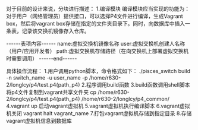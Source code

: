 对于目前的设计来说，分块进行描述：
1.编译模块
编译模块应当实现的功能为：对于用户（网络管理员）提供接口，可以选择P4文件进行编译，生成Vagrant box，然后将vagrant box存储在指定的文件夹目录下。同时，向数据库中插入一条表，记录该交换机镜像存入仓库。

------表项内容------
name:虚拟交换机镜像名称
user:虚拟交换机创建人名称（用户/应用开发者）
path:虚拟交换机存储路径（在向交换机上部署虚拟交换机时需要调用）
------end------

具体操作流程：
1.用户调用python脚本，命令格式如下：
./pisces_switch build -n switch_name -u user_name -p /home/r630-2/longlcy/p4/test.p4(path_p4)
2.程序调用build函数
3.build函数调用shell脚本将p4文件复制到vagrant共享文件夹
cp /home/r630-2/longlcy/p4/test.p4(path_p4) /home/r630-2/longlcy/p4_common/
4.vagrant up 启动vagrant虚拟机
5.vagrant虚拟机执行编译脚本
6.vagrant虚拟机关闭
vagrant halt vagrant_name
7.打包vagrant虚拟机存储到指定目录
8.存储vagrant虚拟机信息到数据库
 
